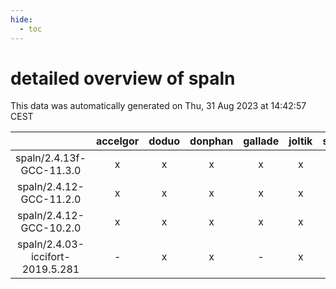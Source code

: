 ```yaml
---
hide:
  - toc
---
```


detailed overview of spaln
==========================


This data was automatically generated on Thu, 31 Aug 2023 at 14:42:57 CEST  

| |accelgor|doduo|donphan|gallade|joltik|skitty|swalot|victini|
| :---: | :---: | :---: | :---: | :---: | :---: | :---: | :---: | :---: |
|spaln/2.4.13f-GCC-11.3.0|x|x|x|x|x|x|x|x|
|spaln/2.4.12-GCC-11.2.0|x|x|x|x|x|x|x|x|
|spaln/2.4.12-GCC-10.2.0|x|x|x|x|x|x|x|x|
|spaln/2.4.03-iccifort-2019.5.281|-|x|x|-|x|x|-|x|
